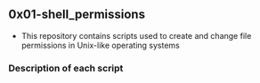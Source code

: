 ## 0x01-shell_permissions

- This repository contains scripts used to create and change file permissions in Unix-like operating systems

### Description of each script
